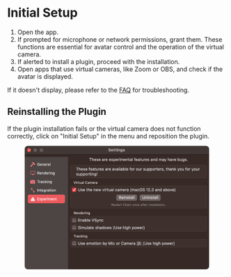 # Initial Setup

1. Open the app.
2. If prompted for microphone or network permissions, grant them. These functions are essential for avatar control and the operation of the virtual camera.
3. If alerted to install a plugin, proceed with the installation.
4. Open apps that use virtual cameras, like Zoom or OBS, and check if the avatar is displayed.

If it doesn't display, please refer to the [FAQ](../other/faq.md) for troubleshooting.

## Reinstalling the Plugin

If the plugin installation fails or the virtual camera does not function correctly, click on "Initial Setup" in the menu and reposition the plugin.

<figure><img src="../ja/../.gitbook/assets/image (1).png" alt=""><figcaption></figcaption></figure>
